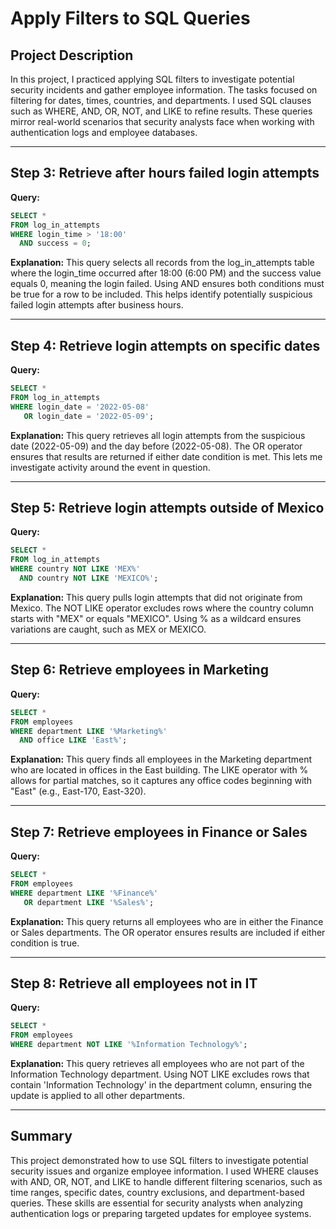 # Apply Filters to SQL Queries

## Project Description
In this project, I practiced applying SQL filters to investigate potential security incidents and gather employee information. The tasks focused on filtering for dates, times, countries, and departments. I used SQL clauses such as WHERE, AND, OR, NOT, and LIKE to refine results. These queries mirror real-world scenarios that security analysts face when working with authentication logs and employee databases.

---

## Step 3: Retrieve after hours failed login attempts

**Query:**
```sql
SELECT *
FROM log_in_attempts
WHERE login_time > '18:00'
  AND success = 0;
```

**Explanation:**
This query selects all records from the log_in_attempts table where the login_time occurred after 18:00 (6:00 PM) and the success value equals 0, meaning the login failed. Using AND ensures both conditions must be true for a row to be included. This helps identify potentially suspicious failed login attempts after business hours.

---

## Step 4: Retrieve login attempts on specific dates

**Query:**
```sql
SELECT *
FROM log_in_attempts
WHERE login_date = '2022-05-08'
   OR login_date = '2022-05-09';
```

**Explanation:**
This query retrieves all login attempts from the suspicious date (2022-05-09) and the day before (2022-05-08). The OR operator ensures that results are returned if either date condition is met. This lets me investigate activity around the event in question.

---

## Step 5: Retrieve login attempts outside of Mexico

**Query:**
```sql
SELECT *
FROM log_in_attempts
WHERE country NOT LIKE 'MEX%'
  AND country NOT LIKE 'MEXICO%';
```

**Explanation:**
This query pulls login attempts that did not originate from Mexico. The NOT LIKE operator excludes rows where the country column starts with "MEX" or equals "MEXICO". Using % as a wildcard ensures variations are caught, such as MEX or MEXICO.

---

## Step 6: Retrieve employees in Marketing

**Query:**
```sql
SELECT *
FROM employees
WHERE department LIKE '%Marketing%'
  AND office LIKE 'East%';
```

**Explanation:**
This query finds all employees in the Marketing department who are located in offices in the East building. The LIKE operator with % allows for partial matches, so it captures any office codes beginning with "East" (e.g., East-170, East-320).

---

## Step 7: Retrieve employees in Finance or Sales

**Query:**
```sql
SELECT *
FROM employees
WHERE department LIKE '%Finance%'
   OR department LIKE '%Sales%';
```

**Explanation:**
This query returns all employees who are in either the Finance or Sales departments. The OR operator ensures results are included if either condition is true.

---

## Step 8: Retrieve all employees not in IT

**Query:**
```sql
SELECT *
FROM employees
WHERE department NOT LIKE '%Information Technology%';
```

**Explanation:**
This query retrieves all employees who are not part of the Information Technology department. Using NOT LIKE excludes rows that contain 'Information Technology' in the department column, ensuring the update is applied to all other departments.

---

## Summary
This project demonstrated how to use SQL filters to investigate potential security issues and organize employee information. I used WHERE clauses with AND, OR, NOT, and LIKE to handle different filtering scenarios, such as time ranges, specific dates, country exclusions, and department-based queries. These skills are essential for security analysts when analyzing authentication logs or preparing targeted updates for employee systems.
